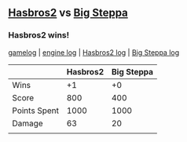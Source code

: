 ## [Hasbros2](<../../Hasbros2/README.md>) vs [Big Steppa](<../../Big Steppa/README.md>)
### Hasbros2 wins!

[gamelog](<gamelog.json>) | [engine log](<engine>) | [Hasbros2 log](<Hasbros2>) | [Big Steppa log](<Big Steppa>)

|              | Hasbros2 | Big Steppa |
| ------------ | -------- | ---------- |
| Wins         |       +1 |         +0 |
| Score        |      800 |        400 |
| Points Spent |     1000 |       1000 |
| Damage       |       63 |         20 |
|              |          |            |
